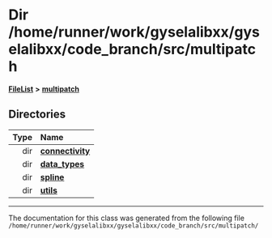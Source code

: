 

# Dir /home/runner/work/gyselalibxx/gyselalibxx/code\_branch/src/multipatch



[**FileList**](files.md) **>** [**multipatch**](dir_7740c6927b2da0a836b00bedb040a06d.md)














## Directories

| Type | Name |
| ---: | :--- |
| dir | [**connectivity**](dir_28b51abc9241105ab41b66c468e7d019.md) <br> |
| dir | [**data\_types**](dir_2cbcac1ff0802c0a6551cceb4db325f2.md) <br> |
| dir | [**spline**](dir_729d943c83b6b5573a69e28a4db4673a.md) <br> |
| dir | [**utils**](dir_573def5310cd01d120c251a7885d602c.md) <br> |

























































------------------------------
The documentation for this class was generated from the following file `/home/runner/work/gyselalibxx/gyselalibxx/code_branch/src/multipatch/`

